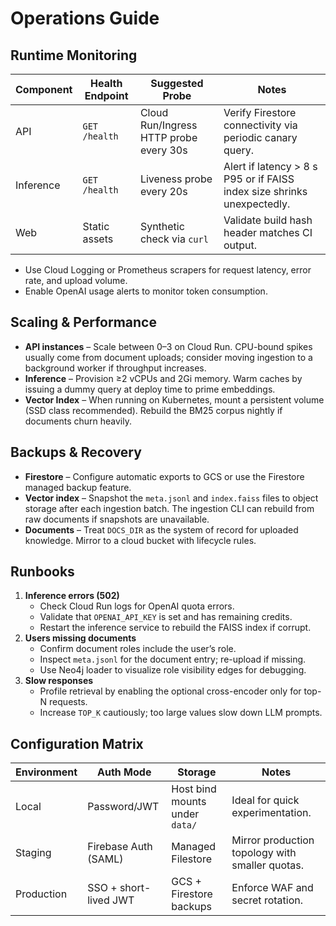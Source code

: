 # Operations Guide

## Runtime Monitoring

| Component | Health Endpoint | Suggested Probe | Notes |
| --------- | ---------------- | ---------------- | ----- |
| API       | `GET /health`    | Cloud Run/Ingress HTTP probe every 30s | Verify Firestore connectivity via periodic canary query. |
| Inference | `GET /health`    | Liveness probe every 20s | Alert if latency > 8 s P95 or if FAISS index size shrinks unexpectedly. |
| Web       | Static assets    | Synthetic check via `curl` | Validate build hash header matches CI output. |

- Use Cloud Logging or Prometheus scrapers for request latency, error rate, and upload volume.
- Enable OpenAI usage alerts to monitor token consumption.

## Scaling & Performance

- **API instances** – Scale between 0–3 on Cloud Run. CPU-bound spikes usually come from document uploads; consider moving ingestion to a background worker if throughput increases.
- **Inference** – Provision ≥2 vCPUs and 2Gi memory. Warm caches by issuing a dummy query at deploy time to prime embeddings.
- **Vector Index** – When running on Kubernetes, mount a persistent volume (SSD class recommended). Rebuild the BM25 corpus nightly if documents churn heavily.

## Backups & Recovery

- **Firestore** – Configure automatic exports to GCS or use the Firestore managed backup feature.
- **Vector index** – Snapshot the `meta.jsonl` and `index.faiss` files to object storage after each ingestion batch. The ingestion CLI can rebuild from raw documents if snapshots are unavailable.
- **Documents** – Treat `DOCS_DIR` as the system of record for uploaded knowledge. Mirror to a cloud bucket with lifecycle rules.

## Runbooks

1. **Inference errors (502)**
   - Check Cloud Run logs for OpenAI quota errors.
   - Validate that `OPENAI_API_KEY` is set and has remaining credits.
   - Restart the inference service to rebuild the FAISS index if corrupt.
2. **Users missing documents**
   - Confirm document roles include the user’s role.
   - Inspect `meta.jsonl` for the document entry; re-upload if missing.
   - Use Neo4j loader to visualize role visibility edges for debugging.
3. **Slow responses**
   - Profile retrieval by enabling the optional cross-encoder only for top-N requests.
   - Increase `TOP_K` cautiously; too large values slow down LLM prompts.

## Configuration Matrix

| Environment | Auth Mode | Storage | Notes |
| ----------- | --------- | ------- | ----- |
| Local       | Password/JWT | Host bind mounts under `data/` | Ideal for quick experimentation. |
| Staging     | Firebase Auth (SAML) | Managed Filestore | Mirror production topology with smaller quotas. |
| Production  | SSO + short-lived JWT | GCS + Firestore backups | Enforce WAF and secret rotation.
